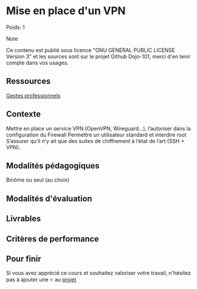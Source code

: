 # Mise en place d'un VPN

Poids: 1

> [!NOTE] 
> Ce contenu est publié sous licence "GNU GENERAL PUBLIC LICENSE Version 3" et les sources sont sur le projet Github Dojo-101, merci d'en tenir compte dans vos usages.

## Ressources

[Gestes professionnels](https://github.com/Aif4thah/Dojo-101)

## Contexte

Mettre en place un service VPN (OpenVPN,  Wireguard…), l’autoriser dans la configuration du Firewall
Permettre un utilisateur standard et interdire root
S’assurer qu’il n’y ait que des suites de chiffrement à l’état de l’art (SSH + VPN).



## Modalités pédagogiques

Binôme ou seul (au choix)

## Modalités d'évaluation


## Livrables


## Critères de performance


## Pour finir

Si vous avez apprécié ce cours et souhaitez valoriser votre travail, n'hésitez pas à ajouter une ⭐ au [projet](https://github.com/Aif4thah/Dojo-101)